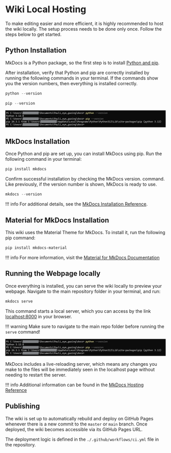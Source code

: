 # Wiki Local Hosting
To make editing easier and more efficient, it is highly recommended to host the wiki locally. The setup process needs to be done only once. Follow the steps below to get started.

## Python Installation
MkDocs is a Python package, so the first step is to install [Python and pip](https://www.python.org/downloads/).

After installation, verify that Python and pip are correctly installed by running the following commands in your terminal. If the commands show you the version numbers, then everything is installed correctly.
```powershell
python --version
```
```powershell
pip --version
```

![python installation](../assets/images/wiki_hosting1.png)

## MkDocs Installation
Once Python and pip are set up, you can install MkDocs using pip. Run the following command in your terminal:

```powershell
pip install mkdocs
```

Confirm successful installation by checking the MkDocs version. command. Like previously, if the version number is shown, MkDocs is ready to use.
```powershell
mkdocs --version
```

!!! info
    For additional details, see the [MkDocs Installation Reference](https://www.mkdocs.org/user-guide/installation/#installing-mkdocs).


## Material for MkDocs Installation
This wiki uses the Material Theme for MkDocs. To install it, run the following pip command:

```powershell
pip install mkdocs-material
```

!!! info
    For more information, visit the [Material for MkDocs Documentation](https://squidfunk.github.io/mkdocs-material/getting-started/)


## Running the Webpage locally
Once everything is installed, you can serve the wiki locally to preview your webpage. Navigate to the main repository folder in your terminal, and run:

```powershell
mkdocs serve
```

This command starts a local server, which you can access by the link [localhost:8000](http://localhost:8000/) in your browser.

!!! warning
    Make sure to navigate to the main repo folder before running the `serve` command!

![website local](../assets/images/wiki_hosting1.png)

MkDocs includes a live-reloading server, which means any changes you make to the files will be immediately seen in the localhost page without needing to restart the server.

!!! info
    Additional information can be found in the [MkDocs Hosting Reference](https://squidfunk.github.io/mkdocs-material/creating-your-site/)

## Publishing
The wiki is set up to automatically rebuild and deploy on GitHub Pages whenever there is a new commit to the `master` or `main` branch. Once deployed, the wiki becomes accessible via its GitHub Pages URL.

The deployment logic is defined in the `./.github/workflows/ci.yml` file in the repository.

